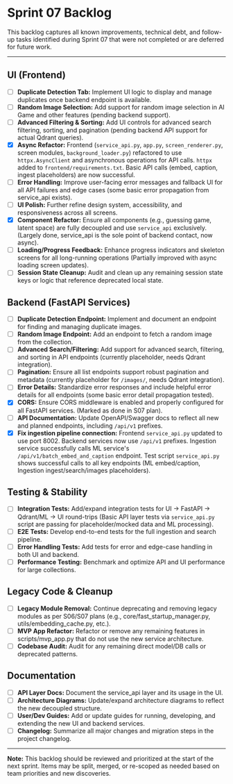 # Sprint 07 Backlog

This backlog captures all known improvements, technical debt, and follow-up tasks identified during Sprint 07 that were not completed or are deferred for future work.

---

## UI (Frontend)
- [ ] **Duplicate Detection Tab:** Implement UI logic to display and manage duplicates once backend endpoint is available.
- [ ] **Random Image Selection:** Add support for random image selection in AI Game and other features (pending backend support).
- [ ] **Advanced Filtering & Sorting:** Add UI controls for advanced search filtering, sorting, and pagination (pending backend API support for actual Qdrant queries).
- [x] **Async Refactor:** Frontend (`service_api.py`, `app.py`, `screen_renderer.py`, screen modules, `background_loader.py`) refactored to use `httpx.AsyncClient` and asynchronous operations for API calls. `httpx` added to `frontend/requirements.txt`. Basic API calls (embed, caption, ingest placeholders) are now successful.
- [ ] **Error Handling:** Improve user-facing error messages and fallback UI for all API failures and edge cases (some basic error propagation from service_api exists).
- [ ] **UI Polish:** Further refine design system, accessibility, and responsiveness across all screens.
- [x] **Component Refactor:** Ensure all components (e.g., guessing game, latent space) are fully decoupled and use `service_api` exclusively. (Largely done, service_api is the sole point of backend contact, now async).
- [ ] **Loading/Progress Feedback:** Enhance progress indicators and skeleton screens for all long-running operations (Partially improved with async loading screen updates).
- [ ] **Session State Cleanup:** Audit and clean up any remaining session state keys or logic that reference deprecated local state.

## Backend (FastAPI Services)
- [ ] **Duplicate Detection Endpoint:** Implement and document an endpoint for finding and managing duplicate images.
- [ ] **Random Image Endpoint:** Add an endpoint to fetch a random image from the collection.
- [ ] **Advanced Search/Filtering:** Add support for advanced search, filtering, and sorting in API endpoints (currently placeholder, needs Qdrant integration).
- [ ] **Pagination:** Ensure all list endpoints support robust pagination and metadata (currently placeholder for `/images/`, needs Qdrant integration).
- [ ] **Error Details:** Standardize error responses and include helpful error details for all endpoints (some basic error detail propagation tested).
- [x] **CORS:** Ensure CORS middleware is enabled and properly configured for all FastAPI services. (Marked as done in S07 plan).
- [ ] **API Documentation:** Update OpenAPI/Swagger docs to reflect all new and planned endpoints, including `/api/v1` prefixes.
- [x] **Fix ingestion pipeline connection:** Frontend `service_api.py` updated to use port 8002. Backend services now use `/api/v1` prefixes. Ingestion service successfully calls ML service's `/api/v1/batch_embed_and_caption` endpoint. Test script `service_api.py` shows successful calls to all key endpoints (ML embed/caption, Ingestion ingest/search/images placeholders).

## Testing & Stability
- [ ] **Integration Tests:** Add/expand integration tests for UI → FastAPI → Qdrant/ML → UI round-trips (Basic API layer tests via `service_api.py` script are passing for placeholder/mocked data and ML processing).
- [ ] **E2E Tests:** Develop end-to-end tests for the full ingestion and search pipeline.
- [ ] **Error Handling Tests:** Add tests for error and edge-case handling in both UI and backend.
- [ ] **Performance Testing:** Benchmark and optimize API and UI performance for large collections.

## Legacy Code & Cleanup
- [ ] **Legacy Module Removal:** Continue deprecating and removing legacy modules as per S06/S07 plans (e.g., core/fast_startup_manager.py, utils/embedding_cache.py, etc.).
- [ ] **MVP App Refactor:** Refactor or remove any remaining features in scripts/mvp_app.py that do not use the new service architecture.
- [ ] **Codebase Audit:** Audit for any remaining direct model/DB calls or deprecated patterns.

## Documentation
- [ ] **API Layer Docs:** Document the service_api layer and its usage in the UI.
- [ ] **Architecture Diagrams:** Update/expand architecture diagrams to reflect the new decoupled structure.
- [ ] **User/Dev Guides:** Add or update guides for running, developing, and extending the new UI and backend services.
- [ ] **Changelog:** Summarize all major changes and migration steps in the project changelog.

---

**Note:** This backlog should be reviewed and prioritized at the start of the next sprint. Items may be split, merged, or re-scoped as needed based on team priorities and new discoveries. 
